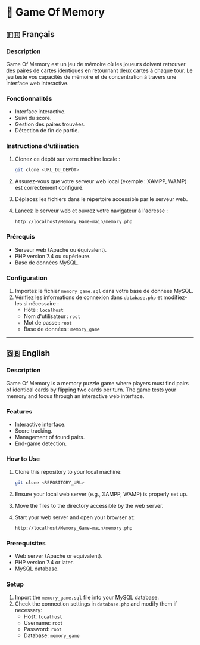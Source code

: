 # 🧠 Game Of Memory

## 🇫🇷 Français

### Description
Game Of Memory est un jeu de mémoire où les joueurs doivent retrouver des paires de cartes identiques en retournant deux cartes à chaque tour. Le jeu teste vos capacités de mémoire et de concentration à travers une interface web interactive.

### Fonctionnalités
- Interface interactive.
- Suivi du score.
- Gestion des paires trouvées.
- Détection de fin de partie.

### Instructions d'utilisation
1. Clonez ce dépôt sur votre machine locale :
    ```bash
    git clone <URL_DU_DÉPÔT>
    ```

2. Assurez-vous que votre serveur web local (exemple : XAMPP, WAMP) est correctement configuré.

3. Déplacez les fichiers dans le répertoire accessible par le serveur web.

4. Lancez le serveur web et ouvrez votre navigateur à l'adresse :
    ```
    http://localhost/Memory_Game-main/memory.php
    ```

### Prérequis
- Serveur web (Apache ou équivalent).
- PHP version 7.4 ou supérieure.
- Base de données MySQL.

### Configuration
1. Importez le fichier `memory_game.sql` dans votre base de données MySQL.
2. Vérifiez les informations de connexion dans `database.php` et modifiez-les si nécessaire :
   - Hôte : `localhost`
   - Nom d'utilisateur : `root`
   - Mot de passe : `root`
   - Base de données : `memory_game`

---

## 🇬🇧 English

### Description
Game Of Memory is a memory puzzle game where players must find pairs of identical cards by flipping two cards per turn. The game tests your memory and focus through an interactive web interface.

### Features
- Interactive interface.
- Score tracking.
- Management of found pairs.
- End-game detection.

### How to Use
1. Clone this repository to your local machine:
    ```bash
    git clone <REPOSITORY_URL>
    ```

2. Ensure your local web server (e.g., XAMPP, WAMP) is properly set up.

3. Move the files to the directory accessible by the web server.

4. Start your web server and open your browser at:
    ```
    http://localhost/Memory_Game-main/memory.php
    ```

### Prerequisites
- Web server (Apache or equivalent).
- PHP version 7.4 or later.
- MySQL database.

### Setup
1. Import the `memory_game.sql` file into your MySQL database.
2. Check the connection settings in `database.php` and modify them if necessary:
   - Host: `localhost`
   - Username: `root`
   - Password: `root`
   - Database: `memory_game`

